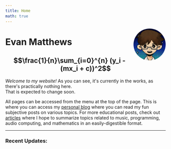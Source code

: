 ```yaml
---
title: Home
math: true
---
```



<img src="img/profile2.png" style="max-width:20%;min-width:40px;float:right; border-radius:50%;" alt="picture" />

# Evan Matthews

## $$\frac{1}{n}\sum_{i=0}^{n} (y_i - (mx_i + c))^2$$

<i>Welcome to my website!</i> As you can see, it's currently in the works, as there's practically nothing here.<br> That is expected to change soon.

All pages can be accessed from the menu at the top of the page. This is where you can access my [personal blog](/note/) where you can read my fun subjective posts on various topics. For more educational posts, check out [articles](/post/) where I hope to summarize topics related to music, programming, audio computing, and mathematics in an easily-digestible format.

<hr></hr>

### Recent Updates:
